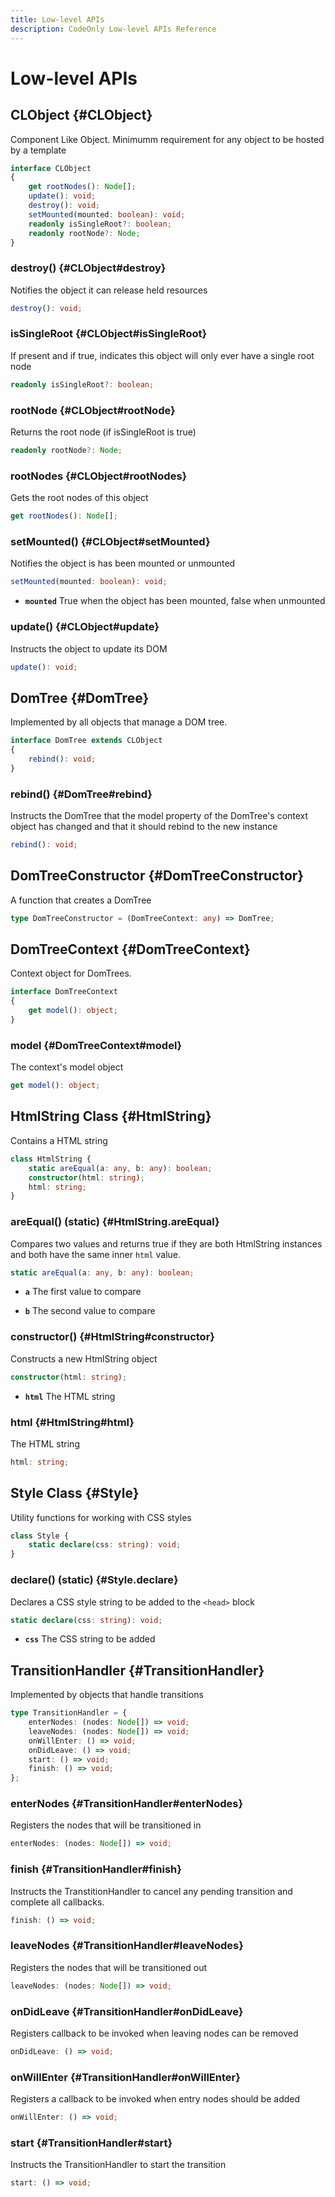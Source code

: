 ```yaml
---
title: Low-level APIs
description: CodeOnly Low-level APIs Reference
---
```


# Low-level APIs

## CLObject {#CLObject}


Component Like Object.  Minimumm requirement for any
object to be hosted by a template


```ts
interface CLObject 
{
    get rootNodes(): Node[];
    update(): void;
    destroy(): void;
    setMounted(mounted: boolean): void;
    readonly isSingleRoot?: boolean;
    readonly rootNode?: Node;
}
```

### destroy() {#CLObject#destroy}


Notifies the object it can release held resources


```ts
destroy(): void;
```

### isSingleRoot {#CLObject#isSingleRoot}


If present and if true, indicates this object will
only ever have a single root node


```ts
readonly isSingleRoot?: boolean;
```

### rootNode {#CLObject#rootNode}


Returns the root node (if isSingleRoot is true)


```ts
readonly rootNode?: Node;
```

### rootNodes {#CLObject#rootNodes}


Gets the root nodes of this object


```ts
get rootNodes(): Node[];
```

### setMounted() {#CLObject#setMounted}


Notifies the object is has been mounted or unmounted


```ts
setMounted(mounted: boolean): void;
```

* **`mounted`** True when the object has been mounted, false when unmounted

### update() {#CLObject#update}


Instructs the object to update its DOM


```ts
update(): void;
```

## DomTree {#DomTree}


Implemented by all objects that manage a DOM tree.


```ts
interface DomTree extends CLObject
{
    rebind(): void;
}
```

### rebind() {#DomTree#rebind}


Instructs the DomTree that the model property of
the DomTree's context object has changed and that
it should rebind to the new instance


```ts
rebind(): void;
```

## DomTreeConstructor {#DomTreeConstructor}


A function that creates a DomTree


```ts
type DomTreeConstructor = (DomTreeContext: any) => DomTree;
```

## DomTreeContext {#DomTreeContext}


Context object for DomTrees.


```ts
interface DomTreeContext
{
    get model(): object;
}
```

### model {#DomTreeContext#model}


The context's model object


```ts
get model(): object;
```

## HtmlString Class {#HtmlString}

Contains a HTML string


```ts
class HtmlString {
    static areEqual(a: any, b: any): boolean;
    constructor(html: string);
    html: string;
}
```

### areEqual() (static) {#HtmlString.areEqual}


Compares two values and returns true if they
are both HtmlString instances and both have the
same inner `html` value.


```ts
static areEqual(a: any, b: any): boolean;
```

* **`a`** The first value to compare

* **`b`** The second value to compare

### constructor() {#HtmlString#constructor}

Constructs a new HtmlString object


```ts
constructor(html: string);
```

* **`html`** The HTML string

### html {#HtmlString#html}

The HTML string


```ts
html: string;
```

## Style Class {#Style}

Utility functions for working with CSS styles


```ts
class Style {
    static declare(css: string): void;
}
```

### declare() (static) {#Style.declare}

Declares a CSS style string to be added to the `<head>` block


```ts
static declare(css: string): void;
```

* **`css`** The CSS string to be added

## TransitionHandler {#TransitionHandler}


Implemented by objects that handle transitions


```ts
type TransitionHandler = {
    enterNodes: (nodes: Node[]) => void;
    leaveNodes: (nodes: Node[]) => void;
    onWillEnter: () => void;
    onDidLeave: () => void;
    start: () => void;
    finish: () => void;
};
```

### enterNodes {#TransitionHandler#enterNodes}


Registers the nodes that will be transitioned in


```ts
enterNodes: (nodes: Node[]) => void;
```

### finish {#TransitionHandler#finish}


Instructs the TranstitionHandler to cancel any pending transition and complete all callbacks.


```ts
finish: () => void;
```

### leaveNodes {#TransitionHandler#leaveNodes}


Registers the nodes that will be transitioned out


```ts
leaveNodes: (nodes: Node[]) => void;
```

### onDidLeave {#TransitionHandler#onDidLeave}


Registers callback to be invoked when leaving nodes can be removed


```ts
onDidLeave: () => void;
```

### onWillEnter {#TransitionHandler#onWillEnter}


Registers a callback to be invoked when entry nodes should be added


```ts
onWillEnter: () => void;
```

### start {#TransitionHandler#start}


Instructs the TransitionHandler to start the transition


```ts
start: () => void;
```

